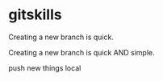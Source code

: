 # gitskills
Creating a new branch is quick.

Creating a new branch is quick AND simple.

push new things local

